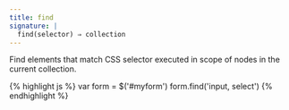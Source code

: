 ```yaml
---
title: find
signature: |
  find(selector) ⇒ collection
---
```


Find elements that match CSS selector executed in scope of nodes in the
current collection.

{% highlight js %}
var form = $('#myform')
form.find('input, select')
{% endhighlight %}
